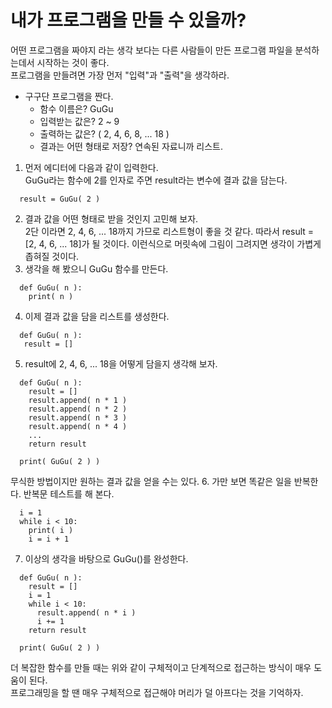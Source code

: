# 내가 프로그램을 만들 수 있을까?
어떤 프로그램을 짜야지 라는 생각 보다는 다른 사람들이 만든 프로그램 파일을 분석하는데서 시작하는 것이 좋다.  
프로그램을 만들려면 가장 먼저 "입력"과 "출력"을 생각하라.  
  
- 구구단 프로그램을 짠다.  
  - 함수 이름은? GuGu
  - 입력받는 값은? 2 ~ 9
  - 출력하는 값은? ( 2, 4, 6, 8, ... 18 )
  - 결과는 어떤 형태로 저장? 연속된 자료니까 리스트.

1. 먼저 에디터에 다음과 같이 입력한다.  
   GuGu라는 함수에 2를 인자로 주면 result라는 변수에 결과 값을 담는다.
  ```
    result = GuGu( 2 )
  ```
2. 결과 값을 어떤 형태로 받을 것인지 고민해 보자.  
   2단 이라면 2, 4, 6, ... 18까지 가므로 리스트형이 좋을 것 같다.
   따라서 result = [2, 4, 6, ... 18]가 될 것이다.
   이런식으로 머릿속에 그림이 그려지면 생각이 가볍게 좁혀질 것이다.
3. 생각을 해 봤으니 GuGu 함수를 만든다.
  ```
    def GuGu( n ):
      print( n )
  ```
4. 이제 결과 값을 담을 리스트를 생성한다.
  ```
    def GuGu( n ):
     result = []
  ```
5. result에 2, 4, 6, ... 18을 어떻게 담을지 생각해 보자.
  ```
    def GuGu( n ):
      result = []
      result.append( n * 1 )
      result.append( n * 2 )
      result.append( n * 3 )
      result.append( n * 4 )
      ...
      return result
    
    print( GuGu( 2 ) )
  ```
   무식한 방법이지만 원하는 결과 값을 얻을 수는 있다.
6. 가만 보면 똑같은 일을 반복한다.
   반복문 테스트를 해 본다.
  ```
    i = 1
    while i < 10:
      print( i )
      i = i + 1
  ```
7. 이상의 생각을 바탕으로 GuGu()를 완성한다.
  ```
    def GuGu( n ):
      result = []
      i = 1
      while i < 10:
        result.append( n * i )
        i += 1
      return result
    
    print( GuGu( 2 ) )
  ```
더 복잡한 함수를 만들 때는 위와 같이 구체적이고 단계적으로 접근하는 방식이 매우 도움이 된다.  
프로그래밍을 할 땐 매우 구체적으로 접근해야 머리가 덜 아프다는 것을 기억하자.